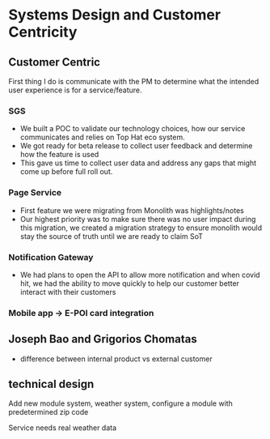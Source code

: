 # Systems Design and Customer Centricity

## Customer Centric

First thing I do is communicate with the PM to determine what the intended user experience is for a service/feature.

### SGS

- We built a POC to validate our technology choices, how our service communicates and relies on Top Hat eco system.
- We got ready for beta release to collect user feedback and determine how the feature is used
- This gave us time to collect user data and address any gaps that might come up before full roll out.

### Page Service

- First feature we were migrating from Monolith was highlights/notes
- Our highest priority was to make sure there was no user impact during this migration, we created a migration strategy to ensure monolith would stay the source of truth until we are ready to claim SoT

### Notification Gateway

- We had plans to open the API to allow more notification and when covid hit, we had the ability to move quickly to help our customer better interact with their customers

### Mobile app -> E-POI card integration


## Joseph Bao and Grigorios Chomatas

- difference between internal product vs external customer


## technical design

Add new module system, weather system, configure a module with predetermined zip code

Service needs real weather data

